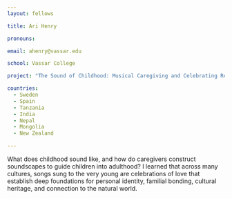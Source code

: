 ```yaml
---
layout: fellows

title: Ari Henry

pronouns: 

email: ahenry@vassar.edu

school: Vassar College

project: "The Sound of Childhood: Musical Caregiving and Celebrating Resilience"

countries:
  - Sweden
  - Spain
  - Tanzania
  - India
  - Nepal
  - Mongolia
  - New Zealand

---
```


What does childhood sound like, and how do caregivers construct soundscapes to guide children into adulthood? I learned that across many cultures, songs sung to the very young are celebrations of love that establish deep foundations for personal identity, familial bonding, cultural heritage, and connection to the natural world.